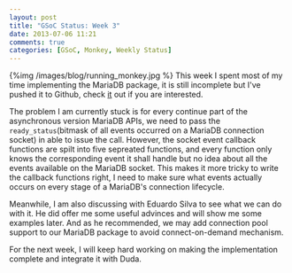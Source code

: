 ```yaml
---
layout: post
title: "GSoC Status: Week 3"
date: 2013-07-06 11:21
comments: true
categories: [GSoC, Monkey, Weekly Status]
---
```

{%img /images/blog/running_monkey.jpg %}
This week I spent most of my time implementing the MariaDB package, it is still
incomplete but I've pushed it to Github, check [it](https://github.com/swpd/duda_mariadb)
out if you are interested. 

The problem I am currently stuck is for every continue part of the asynchronous
version MariaDB APIs, we need to pass the `ready_status`(bitmask of all events
occurred on a MariaDB connection socket) in able to issue the call. However,
the socket event callback functions are spilt into five sepreated functions,
and every function only knows the corresponding event it shall handle but no idea
about all the events available on the MariaDB socket. This makes it more tricky
to write the callback functions right, I need to make sure what events actually
occurs on every stage of a MariaDB's connection lifecycle.

Meanwhile, I am also discussing with Eduardo Silva to see what we can do with it.
He did offer me some useful advinces and will show me some examples later. And
as he recommended, we may add connection pool support to our MariaDB package to
avoid connect-on-demand mechanism.

For the next week, I will keep hard working on making the implementation complete
and integrate it with Duda.
<!-- more -->
